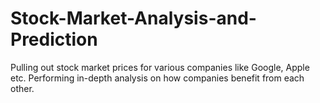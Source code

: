 # Stock-Market-Analysis-and-Prediction

Pulling out stock market prices for various companies like Google, Apple etc.
Performing in-depth analysis on how companies benefit from each other.
